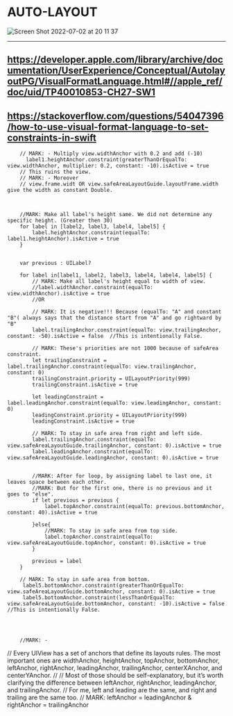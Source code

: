 # AUTO-LAYOUT

![Screen Shot 2022-07-02 at 20 11 37](https://user-images.githubusercontent.com/50085545/177215651-e4ab5a70-6d42-49cc-b3e0-4150b5dbc85d.png)

---
https://developer.apple.com/library/archive/documentation/UserExperience/Conceptual/AutolayoutPG/VisualFormatLanguage.html#//apple_ref/doc/uid/TP40010853-CH27-SW1
---
https://stackoverflow.com/questions/54047396/how-to-use-visual-format-language-to-set-constraints-in-swift
---        
        // MARK: - Multiply view.widthAnchor with 0.2 and add (-10)
          label1.heightAnchor.constraint(greaterThanOrEqualTo: view.widthAnchor, multiplier: 0.2, constant: -10).isActive = true
        // This ruins the view.
        // MARK: - Moreover
        // view.frame.widt OR view.safeAreaLayoutGuide.layoutFrame.width give the width as constant Double.
        
        
        
        //MARK: Make all label's height same. We did not determine any specific height. (Greater then 30)
        for label in [label2, label3, label4, label5] {
            label.heightAnchor.constraint(equalTo: label1.heightAnchor).isActive = true
        }
        
        
        var previous : UILabel?

        for label in[label1, label2, label3, label4, label4, label5] {
            // MARK: Make all label's height equal to width of view.
            //label.widthAnchor.constraint(equalTo: view.widthAnchor).isActive = true
            //OR
            
            // MARK: It is negative!!! Because (equalTo: "A" and constant "B"( always says that the distance start from "A" and go rightward by "B"
            label.trailingAnchor.constraint(equalTo: view.trailingAnchor, constant: -50).isActive = false  //This is intentionally False.
            
            // MARK: These's priorities are not 1000 because of safeArea constraint.
            let trailingConstraint = label.trailingAnchor.constraint(equalTo: view.trailingAnchor, constant: 0)
            trailingConstraint.priority = UILayoutPriority(999)
            trailingConstraint.isActive = true

            let leadingConstraint = label.leadingAnchor.constraint(equalTo: view.leadingAnchor, constant: 0)
            leadingConstraint.priority = UILayoutPriority(999)
            leadingConstraint.isActive = true
            
            // MARK: To stay in safe area from right and left side.
            label.trailingAnchor.constraint(equalTo: view.safeAreaLayoutGuide.trailingAnchor, constant: 0).isActive = true
            label.leadingAnchor.constraint(equalTo: view.safeAreaLayoutGuide.leadingAnchor, constant: 0).isActive = true
            
         
            //MARK: After for loop, by assigning label to last one, it leaves space between each other.
            //MARK: But for the first one, there is no previous and it goes to "else".
            if let previous = previous {
                label.topAnchor.constraint(equalTo: previous.bottomAnchor, constant: 40).isActive = true
                
            }else{
                //MARK: To stay in safe area from top side.
                label.topAnchor.constraint(equalTo: view.safeAreaLayoutGuide.topAnchor, constant: 0).isActive = true
            }
            
            previous = label
        }
        
        // MARK: To stay in safe area from bottom.
         label5.bottomAnchor.constraint(greaterThanOrEqualTo: view.safeAreaLayoutGuide.bottomAnchor, constant: 0).isActive = true
         label5.bottomAnchor.constraint(lessThanOrEqualTo: view.safeAreaLayoutGuide.bottomAnchor, constant: -10).isActive = false //This is intentionally False.

     
        
        
        //MARK: -
//        Every UIView has a set of anchors that define its layouts rules. The most important ones are widthAnchor, heightAnchor, topAnchor, bottomAnchor, leftAnchor, rightAnchor, leadingAnchor, trailingAnchor, centerXAnchor, and centerYAnchor.
//
//        Most of those should be self-explanatory, but it’s worth clarifying the difference between leftAnchor, rightAnchor, leadingAnchor, and trailingAnchor.
//        For me, left and leading are the same, and right and trailing are the same too.
//        MARK: leftAnchor = leadingAnchor  &  rightAnchor = trailingAnchor
